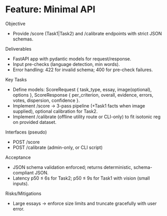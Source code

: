# Feature: Minimal API

Objective
- Provide /score (Task1|Task2) and /calibrate endpoints with strict JSON schemas.

Deliverables
- FastAPI app with pydantic models for request/response.
- Input pre-checks (language detection, min words).
- Error handling: 422 for invalid schema; 400 for pre-check failures.

Key Tasks
- Define models: ScoreRequest { task_type, essay, image(optional), options }, ScoreResponse { per_criterion, overall, evidence, errors, votes, dispersion, confidence }.
- Implement /score → 3-pass pipeline (+Task1 facts when image supplied), optional calibration for Task2.
- Implement /calibrate (offline utility route or CLI-only) to fit isotonic reg on provided dataset.

Interfaces (pseudo)
- POST /score
- POST /calibrate (admin-only, or CLI script)

Acceptance
- JSON schema validation enforced; returns deterministic, schema-compliant JSON.
- Latency p50 ≤ 6s for Task2; p50 ≤ 9s for Task1 with vision (small inputs).

Risks/Mitigations
- Large essays → enforce size limits and truncate gracefully with user error.
